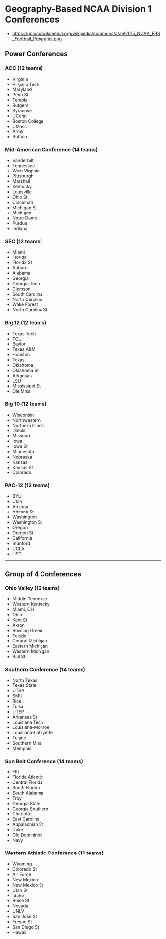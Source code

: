 # Geography-Based NCAA Division 1 Conferences
* https://upload.wikimedia.org/wikipedia/commons/a/ae/2015_NCAA_FBS_Football_Programs.png

## Power Conferences
### ACC (12 teams)
* Virginia
* Virginia Tech
* Maryland
* Penn St
* Temple
* Rutgers
* Syracuse
* UConn
* Boston College
* UMass
* Army
* Buffalo

### Mid-American Conference (14 teams)
* Vanderbilt
* Tennessee
* West Virginia
* Pittsburgh
* Marshall
* Kentucky
* Louisville
* Ohio St
* Cincinnati
* Michigan St
* Michigan
* Notre Dame
* Purdue
* Indiana

### SEC (12 teams)
* Miami
* Florida
* Florida St
* Auburn
* Alabama
* Georgia
* Georgia Tech
* Clemson
* South Carolina
* North Carolina
* Wake Forest
* North Carolina St

### Big 12 (12 teams)
* Texas Tech
* TCU
* Baylor
* Texas A&M
* Houston
* Texas
* Oklahoma
* Oklahoma St
* Arkansas
* LSU
* Mississippi St
* Ole Miss

### Big 10 (12 teams)
* Wisconsin
* Northwestern
* Northern Illinois
* Illinois
* Missouri
* Iowa
* Iowa St
* Minnesota
* Nebraska
* Kansas
* Kansas St
* Colorado

### PAC-12 (12 teams)
* BYU
* Utah
* Arizona
* Arizona St
* Washington
* Washington St
* Oregon
* Oregon St
* California
* Stanford
* UCLA
* USC

---

## Group of 4 Conferences
### Ohio Valley (12 teams)
* Middle Tennesse
* Western Kentucky
* Miami, OH
* Ohio
* Kent St
* Akron
* Bowling Green
* Toledo
* Central Michigan
* Eastern Michigan
* Western Michigan
* Ball St.

### Southern Conference (14 teams)
* North Texas
* Texas State
* UTSA
* SMU
* Rice
* Tulsa
* UTEP
* Arkansas St
* Louisiana Tech
* Louisiana-Monroe
* Louisiana-Lafayette
* Tulane
* Southern Miss
* Memphis

### Sun Belt Conference (14 teams)
* FIU
* Florida Atlantic
* Central Florida
* South Florida
* South Alabama
* Troy
* Georgia State
* Georgia Southern
* Charlotte
* East Carolina
* Appalachian St
* Duke
* Old Domininon
* Navy

### Western Athletic Conference (14 teams)
* Wyoming
* Colorado St
* Air Force
* New Mexico
* New Mexico St
* Utah St
* Idaho
* Boise St
* Nevada
* UNLV
* San Jose St
* Fresno St
* San Diego St
* Hawaii
